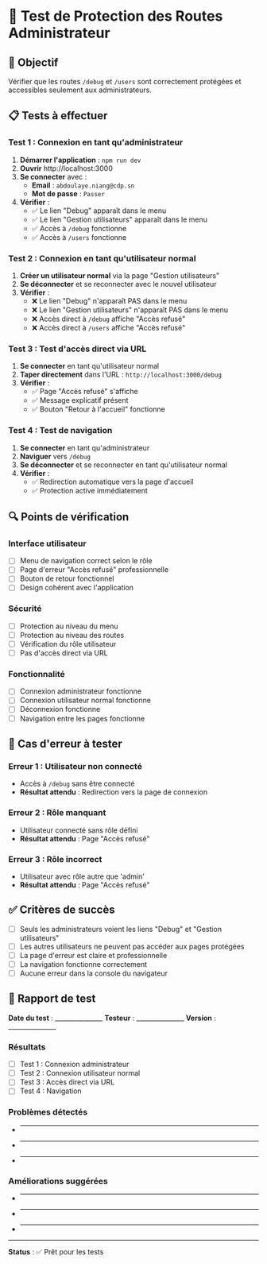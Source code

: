 # 🧪 Test de Protection des Routes Administrateur

## 🎯 Objectif

Vérifier que les routes `/debug` et `/users` sont correctement protégées et accessibles seulement aux administrateurs.

## 📋 Tests à effectuer

### **Test 1 : Connexion en tant qu'administrateur**

1. **Démarrer l'application** : `npm run dev`
2. **Ouvrir** http://localhost:3000
3. **Se connecter** avec :
   - **Email** : `abdoulaye.niang@cdp.sn`
   - **Mot de passe** : `Passer`
4. **Vérifier** :
   - ✅ Le lien "Debug" apparaît dans le menu
   - ✅ Le lien "Gestion utilisateurs" apparaît dans le menu
   - ✅ Accès à `/debug` fonctionne
   - ✅ Accès à `/users` fonctionne

### **Test 2 : Connexion en tant qu'utilisateur normal**

1. **Créer un utilisateur normal** via la page "Gestion utilisateurs"
2. **Se déconnecter** et se reconnecter avec le nouvel utilisateur
3. **Vérifier** :
   - ❌ Le lien "Debug" n'apparaît PAS dans le menu
   - ❌ Le lien "Gestion utilisateurs" n'apparaît PAS dans le menu
   - ❌ Accès direct à `/debug` affiche "Accès refusé"
   - ❌ Accès direct à `/users` affiche "Accès refusé"

### **Test 3 : Test d'accès direct via URL**

1. **Se connecter** en tant qu'utilisateur normal
2. **Taper directement** dans l'URL : `http://localhost:3000/debug`
3. **Vérifier** :
   - ✅ Page "Accès refusé" s'affiche
   - ✅ Message explicatif présent
   - ✅ Bouton "Retour à l'accueil" fonctionne

### **Test 4 : Test de navigation**

1. **Se connecter** en tant qu'administrateur
2. **Naviguer** vers `/debug`
3. **Se déconnecter** et se reconnecter en tant qu'utilisateur normal
4. **Vérifier** :
   - ✅ Redirection automatique vers la page d'accueil
   - ✅ Protection active immédiatement

## 🔍 Points de vérification

### **Interface utilisateur**
- [ ] Menu de navigation correct selon le rôle
- [ ] Page d'erreur "Accès refusé" professionnelle
- [ ] Bouton de retour fonctionnel
- [ ] Design cohérent avec l'application

### **Sécurité**
- [ ] Protection au niveau du menu
- [ ] Protection au niveau des routes
- [ ] Vérification du rôle utilisateur
- [ ] Pas d'accès direct via URL

### **Fonctionnalité**
- [ ] Connexion administrateur fonctionne
- [ ] Connexion utilisateur normal fonctionne
- [ ] Déconnexion fonctionne
- [ ] Navigation entre les pages fonctionne

## 🚨 Cas d'erreur à tester

### **Erreur 1 : Utilisateur non connecté**
- Accès à `/debug` sans être connecté
- **Résultat attendu** : Redirection vers la page de connexion

### **Erreur 2 : Rôle manquant**
- Utilisateur connecté sans rôle défini
- **Résultat attendu** : Page "Accès refusé"

### **Erreur 3 : Rôle incorrect**
- Utilisateur avec rôle autre que 'admin'
- **Résultat attendu** : Page "Accès refusé"

## ✅ Critères de succès

- [ ] Seuls les administrateurs voient les liens "Debug" et "Gestion utilisateurs"
- [ ] Les autres utilisateurs ne peuvent pas accéder aux pages protégées
- [ ] La page d'erreur est claire et professionnelle
- [ ] La navigation fonctionne correctement
- [ ] Aucune erreur dans la console du navigateur

## 📝 Rapport de test

**Date du test** : _______________
**Testeur** : _______________
**Version** : _______________

### **Résultats**
- [ ] Test 1 : Connexion administrateur
- [ ] Test 2 : Connexion utilisateur normal
- [ ] Test 3 : Accès direct via URL
- [ ] Test 4 : Navigation

### **Problèmes détectés**
- _________________________________
- _________________________________
- _________________________________

### **Améliorations suggérées**
- _________________________________
- _________________________________
- _________________________________

---

**Status** : ✅ Prêt pour les tests
